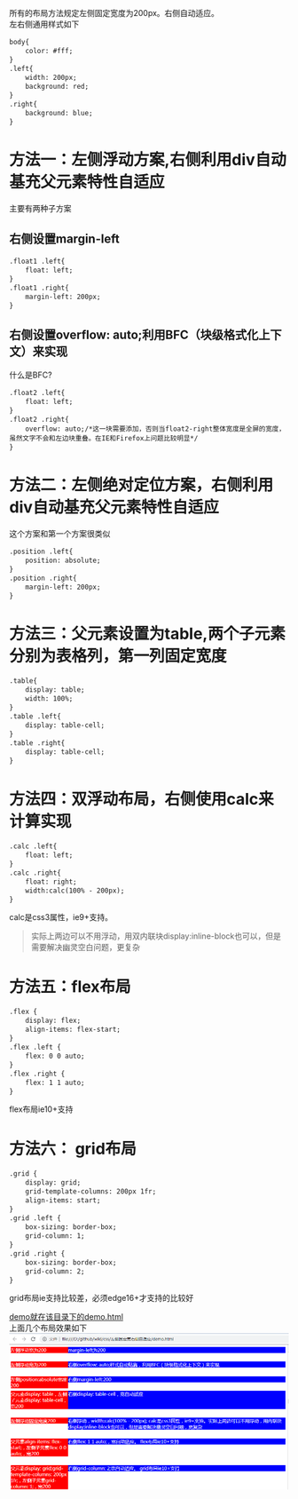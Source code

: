 所有的布局方法规定左侧固定宽度为200px。右侧自动适应。  
左右侧通用样式如下
```
body{
    color: #fff;
}
.left{
    width: 200px;
    background: red;
}
.right{
    background: blue;
}
```
# 方法一：左侧浮动方案,右侧利用div自动基充父元素特性自适应
主要有两种子方案
## 右侧设置margin-left
```
.float1 .left{
    float: left;           
}
.float1 .right{
    margin-left: 200px;         
}
```
## 右侧设置overflow: auto;利用BFC（块级格式化上下文）来实现
什么是BFC?
```
.float2 .left{
    float: left;
}
.float2 .right{
    overflow: auto;/*这一块需要添加，否则当float2-right整体宽度是全屏的宽度，虽然文字不会和左边块重叠。在IE和Firefox上问题比较明显*/
}
```

# 方法二：左侧绝对定位方案，右侧利用div自动基充父元素特性自适应
这个方案和第一个方案很类似
```
.position .left{
    position: absolute;
}
.position .right{
    margin-left: 200px;
}
```

# 方法三：父元素设置为table,两个子元素分别为表格列，第一列固定宽度
```
.table{
    display: table;
    width: 100%;
}
.table .left{           
    display: table-cell;
}
.table .right{
    display: table-cell;
}
```

# 方法四：双浮动布局，右侧使用calc来计算实现
```
.calc .left{
    float: left;
}
.calc .right{
    float: right;
    width:calc(100% - 200px);
}
```
calc是css3属性，ie9+支持。
>实际上两边可以不用浮动，用双内联块display:inline-block也可以，但是需要解决幽灵空白问题，更复杂

# 方法五：flex布局
```
.flex {
    display: flex;
    align-items: flex-start;
}
.flex .left { 
    flex: 0 0 auto;
}
.flex .right {
    flex: 1 1 auto;
}
```
flex布局ie10+支持

# 方法六： grid布局
```
.grid {
    display: grid;
    grid-template-columns: 200px 1fr;
    align-items: start;
}
.grid .left {
    box-sizing: border-box;
    grid-column: 1;
}
.grid .right {
    box-sizing: border-box;
    grid-column: 2;
}
```
grid布局ie支持比较差，必须edge16+才支持的比较好  


<a href="https://github.com/IFWEB/wiki/blob/master/css/左侧固定宽右侧自适应/demo.html" target="_blank">demo就在该目录下的demo.html</a>  
上面几个布局效果如下   
![左侧固定右侧自适应](https://github.com/IFWEB/wiki/blob/master/css/左侧固定宽右侧自适应/show.png)  

